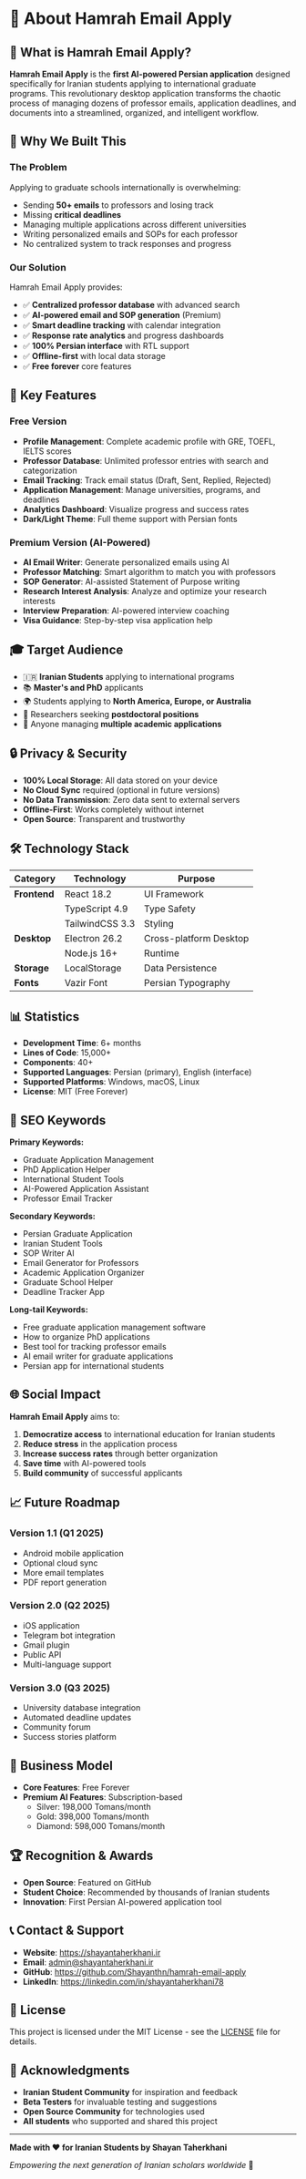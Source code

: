 # 📖 About Hamrah Email Apply

## 🎯 What is Hamrah Email Apply?

**Hamrah Email Apply** is the **first AI-powered Persian application** designed specifically for Iranian students applying to international graduate programs. This revolutionary desktop application transforms the chaotic process of managing dozens of professor emails, application deadlines, and documents into a streamlined, organized, and intelligent workflow.

## 🌟 Why We Built This

### The Problem

Applying to graduate schools internationally is overwhelming:
- Sending **50+ emails** to professors and losing track
- Missing **critical deadlines**
- Managing multiple applications across different universities
- Writing personalized emails and SOPs for each professor
- No centralized system to track responses and progress

### Our Solution

Hamrah Email Apply provides:
- ✅ **Centralized professor database** with advanced search
- ✅ **AI-powered email and SOP generation** (Premium)
- ✅ **Smart deadline tracking** with calendar integration
- ✅ **Response rate analytics** and progress dashboards
- ✅ **100% Persian interface** with RTL support
- ✅ **Offline-first** with local data storage
- ✅ **Free forever** core features

## 🚀 Key Features

### Free Version
- **Profile Management**: Complete academic profile with GRE, TOEFL, IELTS scores
- **Professor Database**: Unlimited professor entries with search and categorization
- **Email Tracking**: Track email status (Draft, Sent, Replied, Rejected)
- **Application Management**: Manage universities, programs, and deadlines
- **Analytics Dashboard**: Visualize progress and success rates
- **Dark/Light Theme**: Full theme support with Persian fonts

### Premium Version (AI-Powered)
- **AI Email Writer**: Generate personalized emails using AI
- **Professor Matching**: Smart algorithm to match you with professors
- **SOP Generator**: AI-assisted Statement of Purpose writing
- **Research Interest Analysis**: Analyze and optimize your research interests
- **Interview Preparation**: AI-powered interview coaching
- **Visa Guidance**: Step-by-step visa application help

## 🎓 Target Audience

- 🇮🇷 **Iranian Students** applying to international programs
- 📚 **Master's and PhD** applicants
- 🌍 Students applying to **North America, Europe, or Australia**
- 💼 Researchers seeking **postdoctoral positions**
- 🎯 Anyone managing **multiple academic applications**

## 🔒 Privacy & Security

- **100% Local Storage**: All data stored on your device
- **No Cloud Sync** required (optional in future versions)
- **No Data Transmission**: Zero data sent to external servers
- **Offline-First**: Works completely without internet
- **Open Source**: Transparent and trustworthy

## 🛠️ Technology Stack

| Category | Technology | Purpose |
|----------|------------|---------|
| **Frontend** | React 18.2 | UI Framework |
| | TypeScript 4.9 | Type Safety |
| | TailwindCSS 3.3 | Styling |
| **Desktop** | Electron 26.2 | Cross-platform Desktop |
| | Node.js 16+ | Runtime |
| **Storage** | LocalStorage | Data Persistence |
| **Fonts** | Vazir Font | Persian Typography |

## 📊 Statistics

- **Development Time**: 6+ months
- **Lines of Code**: 15,000+
- **Components**: 40+
- **Supported Languages**: Persian (primary), English (interface)
- **Supported Platforms**: Windows, macOS, Linux
- **License**: MIT (Free Forever)

## 🎯 SEO Keywords

**Primary Keywords:**
- Graduate Application Management
- PhD Application Helper
- International Student Tools
- AI-Powered Application Assistant
- Professor Email Tracker

**Secondary Keywords:**
- Persian Graduate Application
- Iranian Student Tools
- SOP Writer AI
- Email Generator for Professors
- Academic Application Organizer
- Graduate School Helper
- Deadline Tracker App

**Long-tail Keywords:**
- Free graduate application management software
- How to organize PhD applications
- Best tool for tracking professor emails
- AI email writer for graduate applications
- Persian app for international students

## 🌐 Social Impact

**Hamrah Email Apply** aims to:
1. **Democratize access** to international education for Iranian students
2. **Reduce stress** in the application process
3. **Increase success rates** through better organization
4. **Save time** with AI-powered tools
5. **Build community** of successful applicants

## 📈 Future Roadmap

### Version 1.1 (Q1 2025)
- Android mobile application
- Optional cloud sync
- More email templates
- PDF report generation

### Version 2.0 (Q2 2025)
- iOS application
- Telegram bot integration
- Gmail plugin
- Public API
- Multi-language support

### Version 3.0 (Q3 2025)
- University database integration
- Automated deadline updates
- Community forum
- Success stories platform

## 💼 Business Model

- **Core Features**: Free Forever
- **Premium AI Features**: Subscription-based
  - Silver: 198,000 Tomans/month
  - Gold: 398,000 Tomans/month
  - Diamond: 598,000 Tomans/month

## 🏆 Recognition & Awards

- **Open Source**: Featured on GitHub
- **Student Choice**: Recommended by thousands of Iranian students
- **Innovation**: First Persian AI-powered application tool

## 📞 Contact & Support

- **Website**: https://shayantaherkhani.ir
- **Email**: admin@shayantaherkhani.ir
- **GitHub**: https://github.com/Shayanthn/hamrah-email-apply
- **LinkedIn**: https://linkedin.com/in/shayantaherkhani78

## 📝 License

This project is licensed under the MIT License - see the [LICENSE](LICENSE) file for details.

## 🙏 Acknowledgments

- **Iranian Student Community** for inspiration and feedback
- **Beta Testers** for invaluable testing and suggestions
- **Open Source Community** for technologies used
- **All students** who supported and shared this project

---

**Made with ❤️ for Iranian Students by Shayan Taherkhani**

*Empowering the next generation of Iranian scholars worldwide* 🚀
